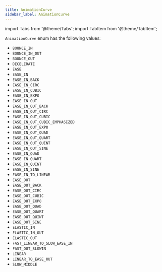 ```yaml
---
title: AnimationCurve
sidebar_label: AnimationCurve
---
```

import Tabs from '@theme/Tabs';
import TabItem from '@theme/TabItem';

`AnimationCurve` enum has the following values:

* `BOUNCE_IN`
* `BOUNCE_IN_OUT`
* `BOUNCE_OUT`
* `DECELERATE`
* `EASE`
* `EASE_IN`
* `EASE_IN_BACK`
* `EASE_IN_CIRC`
* `EASE_IN_CUBIC`
* `EASE_IN_EXPO`
* `EASE_IN_OUT`
* `EASE_IN_OUT_BACK`
* `EASE_IN_OUT_CIRC`
* `EASE_IN_OUT_CUBIC`
* `EASE_IN_OUT_CUBIC_EMPHASIZED`
* `EASE_IN_OUT_EXPO`
* `EASE_IN_OUT_QUAD`
* `EASE_IN_OUT_QUART`
* `EASE_IN_OUT_QUINT`
* `EASE_IN_OUT_SINE`
* `EASE_IN_QUAD`
* `EASE_IN_QUART`
* `EASE_IN_QUINT`
* `EASE_IN_SINE`
* `EASE_IN_TO_LINEAR`
* `EASE_OUT`
* `EASE_OUT_BACK`
* `EASE_OUT_CIRC`
* `EASE_OUT_CUBIC`
* `EASE_OUT_EXPO`
* `EASE_OUT_QUAD`
* `EASE_OUT_QUART`
* `EASE_OUT_QUINT`
* `EASE_OUT_SINE`
* `ELASTIC_IN`
* `ELASTIC_IN_OUT`
* `ELASTIC_OUT`
* `FAST_LINEAR_TO_SLOW_EASE_IN`
* `FAST_OUT_SLOWIN`
* `LINEAR`
* `LINEAR_TO_EASE_OUT`
* `SLOW_MIDDLE`
